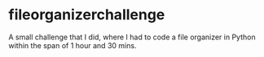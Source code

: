 # fileorganizerchallenge
A small challenge that I did, where I had to code a file organizer in Python within the span of 1 hour and 30 mins. 
